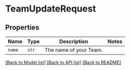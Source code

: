 # TeamUpdateRequest



## Properties

| Name | Type | Description | Notes |
| ---- | ---- | ----------- | ----- |
| `name` | ```str``` |  The name of your Team.  |  |


[[Back to Model list]](../README.md#documentation-for-models) [[Back to API list]](../README.md#documentation-for-api-endpoints) [[Back to README]](../README.md)


